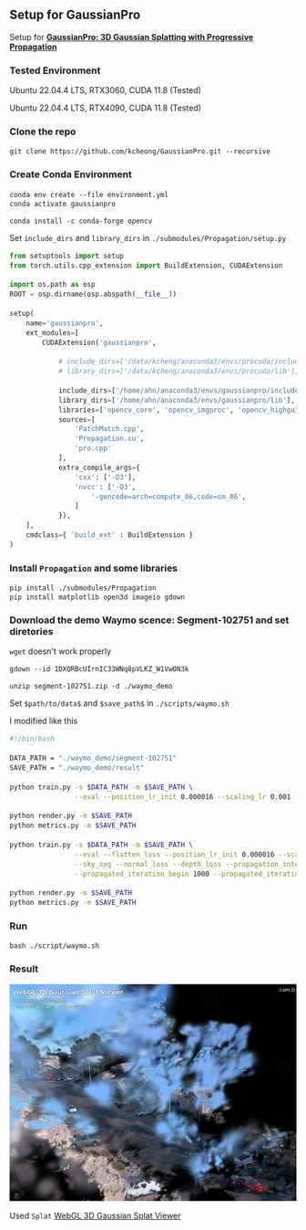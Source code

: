 ## Setup for GaussianPro

Setup for <b>[GaussianPro: 3D Gaussian Splatting with Progressive Propagation](https://github.com/kcheng1021/GaussianPro)</b>

### Tested Environment
Ubuntu 22.04.4 LTS, RTX3060, CUDA 11.8 (Tested)

Ubuntu 22.04.4 LTS, RTX4090, CUDA 11.8 (Tested)

### Clone the repo
```shell
git clone https://github.com/kcheong/GaussianPro.git --recursive
```
### Create Conda Environment 
```shell
conda env create --file environment.yml
conda activate gaussianpro
```

```shell
conda install -c conda-forge opencv
```

Set `include_dirs` and `library_dirs` in `./submodules/Propagation/setup.py`

```python
from setuptools import setup
from torch.utils.cpp_extension import BuildExtension, CUDAExtension

import os.path as osp
ROOT = osp.dirname(osp.abspath(__file__))

setup(
    name='gaussianpro',
    ext_modules=[
        CUDAExtension('gaussianpro',
            
            # include_dirs=['/data/kcheng/anaconda3/envs/procuda/include/opencv4', '/usr/local/cuda-11.7/include', '.'],
            # library_dirs=['/data/kcheng/anaconda3/envs/procuda/lib'],

            include_dirs=['/home/ahn/anaconda3/envs/gaussianpro/include/opencv4', '/usr/local/cuda-11.8/include', '.'],
            library_dirs=['/home/ahn/anaconda3/envs/gaussianpro/lib'],
            libraries=['opencv_core', 'opencv_imgproc', 'opencv_highgui', 'opencv_imgcodecs'],  
            sources=[
                'PatchMatch.cpp', 
                'Propagation.cu',
                'pro.cpp'
            ],
            extra_compile_args={
                'cxx': ['-O3'],
                'nvcc': ['-O3',
                    '-gencode=arch=compute_86,code=sm_86',
                ]
            }),
    ],
    cmdclass={ 'build_ext' : BuildExtension }
)
```
### Install `Propagation` and some libraries
```shell
pip install ./submodules/Propagation
pip install matplotlib open3d imageio gdown
```

### Download the demo Waymo scence: Segment-102751 and set diretories
`wget` doesn't work properly
```shell
gdown --id 1DXQRBcUIrnIC33WNq8pVLKZ_W1VwON3k
```

```shell
unzip segment-102751.zip -d ./waymo_demo
```



Set `$path/to/data$` and `$save_path$` in `./scripts/waymo.sh`

I modified like this

```bash
#!/bin/bash

DATA_PATH = "./waymo_demo/segment-102751"
SAVE_PATH = "./waymo_demo/result"

python train.py -s $DATA_PATH -m $SAVE_PATH \
                --eval --position_lr_init 0.000016 --scaling_lr 0.001 --percent_dense 0.0005 --port 1021 --dataset waymo 

python render.py -m $SAVE_PATH
python metrics.py -m $SAVE_PATH

python train.py -s $DATA_PATH -m $SAVE_PATH \
                --eval --flatten_loss --position_lr_init 0.000016 --scaling_lr 0.001 --percent_dense 0.0005 --port 1021 --dataset waymo \
                --sky_seg --normal_loss --depth_loss --propagation_interval 30 --depth_error_min_threshold 0.8 --depth_error_max_threshold 1.0 \
                --propagated_iteration_begin 1000 --propagated_iteration_after 12000 --patch_size 20 --lambda_l1_normal 0.001 --lambda_cos_normal 0.001
 
python render.py -m $SAVE_PATH
python metrics.py -m $SAVE_PATH
```

### Run
```shell
bash ./script/waymo.sh
```

### Result
<img src="./gaussianpro_waymo_result.png"> </img>

Used `Splat` [WebGL 3D Gaussian Splat Viewer](https://github.com/antimatter15/splat)

